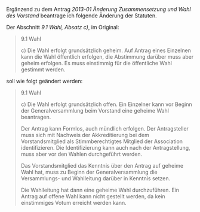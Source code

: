 Ergänzend zu dem Antrag *2013-01 Änderung Zusammensetzung und Wahl des Vorstand*
beantrage ich folgende Änderung der Statuten.

Der Abschnitt *9.1 Wahl, Absatz c)*, im Original:

> 9.1 Wahl
>
> c) Die Wahl erfolgt grundsätzlich geheim. Auf Antrag eines Einzelnen kann die
> Wahl öffentlich erfolgen, die Abstimmung darüber muss aber geheim erfolgen.
> Es muss einstimmig für die öffentliche Wahl gestimmt werden.

soll wie folgt geändert werden:

> 9.1 Wahl
>
> c) Die Wahl erfolgt grundsätzlich offen. Ein Einzelner kann vor Beginn der
> Generalversammlung beim Vorstand eine geheime Wahl beantragen.
>
> Der Antrag kann Formlos, auch mündlich erfolgen.
> Der Antragsteller muss sich mit Nachweis der Akkreditierung bei dem
> Vorstandsmitglied als Stimmberechtigtes Mitglied der Association
> identifizieren. Die Identifizierung kann auch nach der Antragstellung, muss
> aber vor den Wahlen durchgeführt werden.
>
> Das Vorstandsmitglied das Kenntnis über den Antrag auf geheime Wahl hat,
> muss zu Beginn der Generalversammlung die Versammlungs- und Wahlleitung
> darüber in Kenntnis setzen.
>
> Die Wahlleitung hat dann eine geheime Wahl durchzuführen.
> Ein Antrag auf offene Wahl kann nicht gestellt werden, da kein einstimmiges
> Votum erreicht werden kann.